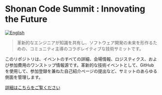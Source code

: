 # Shonan Code Summit : Innovating the Future

[![English](https://img.shields.io/badge/🇬🇧-English-white?style=plastic)](README.md)

> 革新的なエンジニアが知識を共有し、ソフトウェア開発の未来を形作るための、コミュニティ主導のコラボレイティブな技術サミットです。

このリポジトリは、イベントのすべての詳細、会場情報、ロジスティクス、および参加費用のワンストップ情報源です。革新的な技術イベントとして、GitHub を使用して、参加登録を兼ねた自己紹介ページの提出など、サミットのあらゆる側面を管理します。

[詳細はこちらをご覧ください](https://github.com/ShoCodeJP/ShoCode/blob/main/README_jp.md)
